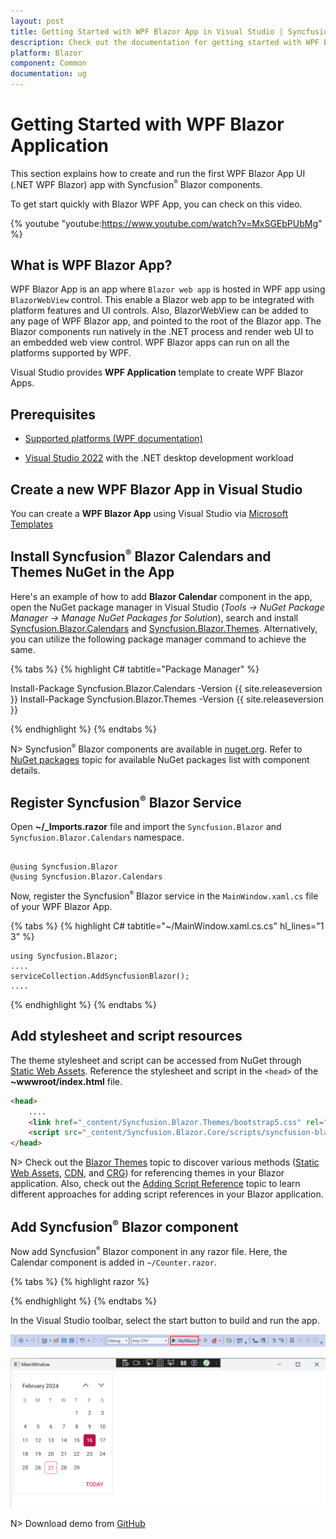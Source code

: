 ```yaml
---
layout: post
title: Getting Started with WPF Blazor App in Visual Studio | Syncfusion
description: Check out the documentation for getting started with WPF Blazor App and Syncfusion Blazor Components in Visual Studio and much more.
platform: Blazor
component: Common
documentation: ug
---
```


# Getting Started with WPF Blazor Application

This section explains how to create and run the first WPF Blazor App UI (.NET WPF Blazor) app with Syncfusion<sup style="font-size:70%">&reg;</sup> Blazor components.

To get start quickly with Blazor WPF App, you can check on this video.

{% youtube
"youtube:https://www.youtube.com/watch?v=MxSGEbPUbMg" %}

## What is WPF Blazor App?

WPF Blazor App is an app where `Blazor web app` is hosted in WPF app using `BlazorWebView` control. This enable a Blazor web app to be integrated with platform features and UI controls. Also, BlazorWebView can be added to any page of WPF Blazor app, and pointed to the root of the Blazor app. The Blazor components run natively in the .NET process and render web UI to an embedded web view control. WPF Blazor apps can run on all the platforms supported by WPF.

Visual Studio provides **WPF Application** template to create WPF Blazor Apps.

## Prerequisites

* [Supported platforms (WPF documentation)](https://learn.microsoft.com/en-us/dotnet/desktop/wpf/overview/?view=netdesktop-8.0)

* [Visual Studio 2022](https://visualstudio.microsoft.com/vs/) with the .NET desktop development workload

## Create a new WPF Blazor App in Visual Studio

You can create a **WPF Blazor App** using Visual Studio via [Microsoft Templates](https://learn.microsoft.com/en-us/aspnet/core/blazor/hybrid/tutorials/wpf?view=aspnetcore-8.0)


## Install Syncfusion<sup style="font-size:70%">&reg;</sup> Blazor Calendars and Themes NuGet in the App

Here's an example of how to add **Blazor Calendar** component in the app, open the NuGet package manager in Visual Studio (*Tools → NuGet Package Manager → Manage NuGet Packages for Solution*), search and install [Syncfusion.Blazor.Calendars](https://www.nuget.org/packages/Syncfusion.Blazor.Calendars/) and [Syncfusion.Blazor.Themes](https://www.nuget.org/packages/Syncfusion.Blazor.Themes/). Alternatively, you can utilize the following package manager command to achieve the same.

{% tabs %}
{% highlight C# tabtitle="Package Manager" %}

Install-Package Syncfusion.Blazor.Calendars -Version {{ site.releaseversion }}
Install-Package Syncfusion.Blazor.Themes -Version {{ site.releaseversion }}

{% endhighlight %}
{% endtabs %}

N> Syncfusion<sup style="font-size:70%">&reg;</sup> Blazor components are available in [nuget.org](https://www.nuget.org/packages?q=syncfusion.blazor). Refer to [NuGet packages](https://blazor.syncfusion.com/documentation/nuget-packages) topic for available NuGet packages list with component details.

## Register Syncfusion<sup style="font-size:70%">&reg;</sup> Blazor Service

Open **~/_Imports.razor** file and import the `Syncfusion.Blazor` and `Syncfusion.Blazor.Calendars` namespace.

```cshtml

@using Syncfusion.Blazor
@using Syncfusion.Blazor.Calendars

```

Now, register the Syncfusion<sup style="font-size:70%">&reg;</sup> Blazor service in the `MainWindow.xaml.cs` file of your WPF Blazor App.

{% tabs %}
{% highlight C# tabtitle="~/MainWindow.xaml.cs.cs" hl_lines="1 3" %}

    using Syncfusion.Blazor;
    ....
    serviceCollection.AddSyncfusionBlazor();
    ....

{% endhighlight %}
{% endtabs %}

## Add stylesheet and script resources

The theme stylesheet and script can be accessed from NuGet through [Static Web Assets](https://blazor.syncfusion.com/documentation/appearance/themes#static-web-assets). Reference the stylesheet and script in the `<head>` of the **~wwwroot/index.html** file.

```html
<head>
    ....
    <link href="_content/Syncfusion.Blazor.Themes/bootstrap5.css" rel="stylesheet" />
    <script src="_content/Syncfusion.Blazor.Core/scripts/syncfusion-blazor.min.js" type="text/javascript"></script>
</head>
```
N> Check out the [Blazor Themes](https://blazor.syncfusion.com/documentation/appearance/themes) topic to discover various methods ([Static Web Assets](https://blazor.syncfusion.com/documentation/appearance/themes#static-web-assets), [CDN](https://blazor.syncfusion.com/documentation/appearance/themes#cdn-reference), and [CRG](https://blazor.syncfusion.com/documentation/common/custom-resource-generator)) for referencing themes in your Blazor application. Also, check out the [Adding Script Reference](https://blazor.syncfusion.com/documentation/common/adding-script-references) topic to learn different approaches for adding script references in your Blazor application.

## Add Syncfusion<sup style="font-size:70%">&reg;</sup> Blazor component

Now add Syncfusion<sup style="font-size:70%">&reg;</sup> Blazor component in any razor file. Here, the Calendar component is added in `~/Counter.razor`.

{% tabs %}
{% highlight razor %}

<SfCalendar TValue="DateTime"></SfCalendar>

{% endhighlight %}
{% endtabs %}

In the Visual Studio toolbar, select the start button to build and run the app.

![Build and run WPF Blazor App](images/wpf/start-button.png)

![WPF Blazor App with Syncfusion Blazor Components](images/wpf/wpf-blazor-calendar.png)

N> Download demo from [GitHub](https://github.com/SyncfusionExamples/blazor-general-cross-platform-wpf)
